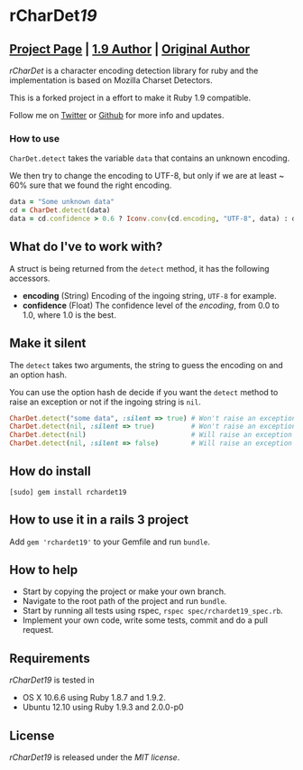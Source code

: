 # rCharDet*19*

## [Project Page](http://rubyforge.org/projects/rchardet) | [1.9 Author](https://github.com/edouard/rchardet) | [Original Author](https://github.com/jmhodges/rchardet)

*rCharDet* is a character encoding detection library for ruby and the implementation is based on Mozilla Charset Detectors. 

This is a forked project in a effort to make it Ruby 1.9 compatible.

Follow me on [Twitter](http://twitter.com/linusoleander) or [Github](https://github.com/oleander) for more info and updates.

### How to use

`CharDet.detect` takes the variable `data` that contains an unknown encoding.

We then try to change the encoding to UTF-8, but only if we are at least ~ 60% sure that we found the right encoding.

```` ruby
data = "Some unknown data"
cd = CharDet.detect(data)
data = cd.confidence > 0.6 ? Iconv.conv(cd.encoding, "UTF-8", data) : data
````

## What do I've to work with?

A struct is being returned from the `detect` method, it has the following accessors.

- **encoding** (String) Encoding of the ingoing string, `UTF-8` for example.
- **confidence** (Float) The confidence level of the *encoding*, from 0.0 to 1.0, where 1.0 is the best.

## Make it silent

The `detect` takes two arguments, the string to guess the encoding on and an option hash.

You can use the option hash de decide if you want the `detect` method to raise an exception or not if the ingoing string is `nil`.

```` ruby
CharDet.detect("some data", :silent => true) # Won't raise an exception
CharDet.detect(nil, :silent => true)         # Won't raise an exception
CharDet.detect(nil)                          # Will raise an exception
CharDet.detect(nil, :silent => false)        # Will raise an exception
````
   
## How do install

    [sudo] gem install rchardet19
    
## How to use it in a rails 3 project

Add `gem 'rchardet19'` to your Gemfile and run `bundle`.

## How to help

- Start by copying the project or make your own branch.
- Navigate to the root path of the project and run `bundle`.
- Start by running all tests using rspec, `rspec spec/rchardet19_spec.rb`.
- Implement your own code, write some tests, commit and do a pull request.

## Requirements

*rCharDet19* is tested in 
- OS X 10.6.6 using Ruby 1.8.7 and 1.9.2.
- Ubuntu 12.10 using Ruby 1.9.3 and 2.0.0-p0

## License

*rCharDet19* is released under the *MIT license*.
